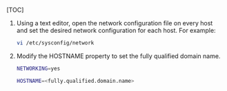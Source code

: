 [TOC]

1. Using a text editor, open the network configuration file on every host and set the desired network configuration for each host. For example:

    ```bash
    vi /etc/sysconfig/network
    ```

2. Modify the HOSTNAME property to set the fully qualified domain name.

    ```bash
    NETWORKING=yes
    ```
    
    ```bash
    HOSTNAME=<fully.qualified.domain.name>
    ```
